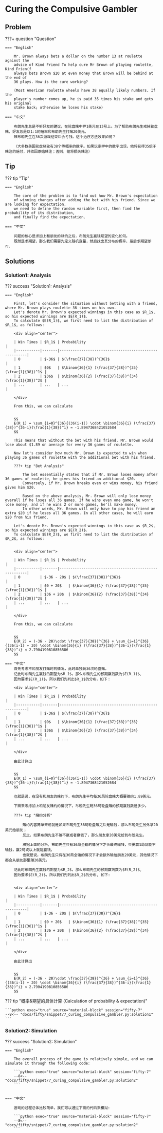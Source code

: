 # Curing the Compulsive Gambler

## Problem

???+ question "Question"

    === "English"

        Mr. Brown always bets a dollar on the number 13 at roulette against the
        advice of Kind Friend To help cure Mr Brown of playing roulette, Kind Frien(f
        always bets Brown $20 at even money that Brown will be behind at the end of
        36 plays. How is the cure working?

        (Most American roulette wheels have 38 equally likely numbers. If the
        player's number comes up, he is paid 35 times his stake and gets his original
        stake back; otherwise he loses his stake)

    === "中文"

        布朗先生总是不听好友的建议，在轮盘赌中押1美元在13号上。为了帮助布朗先生戒掉轮盘赌，好友总是以1:1的赔率和布朗先生打赌20美元，
        赌布朗先生在36次游戏结束后会亏钱。这个治疗方法效果如何？

        （大多数美国轮盘赌轮有38个等概率的数字。如果玩家押中的数字出现，他将获得35倍于赌注的赔付，并收回原始赌注；否则，他将损失赌注）


## Tip

??? tip "Tip"

    === "English"

        The core of the problem is to find out how Mr. Brown's expectation
        of winning changes after adding the bet with his friend. Since we are looking for expectation,
        we need to define the random variable first, then find the probability of its distribution,
        and finally find the expectation.

    === "中文"

        问题的核心是求加上和朋友的赌约之后，布朗先生赢钱期望的变化如何。
        既然是求期望，那么我们需要先定义随机变量，然后找出其分布的概率，最后求期望即可。


## Solutions

### Solution1: Analysis

??? success "Solution1: Analysis"

    === "English"

        First, let's consider the situation without betting with a friend, where Mr. Brown plays roulette 36 times on his own.
        Let's denote Mr. Brown's expected winnings in this case as $R_1$, so his expected winnings are $E(R_1)$.
        To calculate $E(R_1)$, we first need to list the distribution of $R_1$, as follows:

        <div align="center">

        | Win Times | $R_1$ | Probability                                           |
        |-----------|-------|-------------------------------------------------------|
        | 0         | $-36$ | $(\frac{37}{38})^{36}$                                |
        | 1         | $0$   | $\binom{36}{1} (\frac{37}{38})^{35} (\frac{1}{38})^1$ |
        | 2         | $36$  | $\binom{36}{2} (\frac{37}{38})^{34} (\frac{1}{38})^2$ |
        | ...       | ...   | ...                                                   |

        </div>

        From this, we can calculate


        $$
        E(R_1) = \sum_{i=0}^{36}{(36(i-1)) \cdot \binom{36}{i} (\frac{37}{38})^{36-i}(\frac{1}{38})^i} ≈ -1.8947368421052684
        $$

        This means that without the bet with his friend, Mr. Brown would lose about $1.89 on average for every 36 games of roulette.

        Now let's consider how much Mr. Brown is expected to win when playing 36 games of roulette with the additional bet with his friend.

        ???+ tip "Bet Analysis"

            The bet essentially states that if Mr. Brown loses money after 36 games of roulette, he gives his friend an additional $20.
            Conversely, if Mr. Brown breaks even or wins money, his friend gives him $20.

            Based on the above analysis, Mr. Brown will only lose money overall if he loses all 36 games. If he wins even one game, he won't lose money, and if he wins 2 or more games, he'll make money.
            In other words, Mr. Brown will only have to pay his friend an extra $20 if he loses all 36 games. In all other cases, he will earn $20 from his friend.

        Let's denote Mr. Brown's expected winnings in this case as $R_2$, so his expected winnings are $E(R_2)$.
        To calculate $E(R_2)$, we first need to list the distribution of $R_2$, as follows:


        <div align="center">

        | Win Times | $R_1$ | Probability                                           |
        |-----------|-------|-------------------------------------------------------|
        | 0         | $-36 - 20$ | $(\frac{37}{38})^{36}$                                |
        | 1         | $0 + 20$   | $\binom{36}{1} (\frac{37}{38})^{35} (\frac{1}{38})^1$ |
        | 2         | $36 + 20$  | $\binom{36}{2} (\frac{37}{38})^{34} (\frac{1}{38})^2$ |
        | ...       | ...   | ...                                                   |

        </div>

        From this, we can calculate


        $$
        E(R_2) = (-36 - 20)\cdot \frac{37}{38})^{36} + \sum_{i=1}^{36}{(36(i-1) + 20) \cdot \binom{36}{i} (\frac{37}{38})^{36-i}(\frac{1}{38})^i} ≈ 2.7904190810856586
        $$

    === "中文"
        首先考虑不和朋友打赌时的情况，此时单独玩36次轮盘赌。
        记此时布朗先生赢钱的期望为$R_1$，那么布朗先生的预期赢钱数为$E(R_1)$,
        因为要求$E(R_1)$，所以我们先列出$R_1$的分布，如下：

        <div align="center">

        | Win Times | $R_1$ | Probability                                           |
        |-----------|-------|-------------------------------------------------------|
        | 0         | $-36$ | $(\frac{37}{38})^{36}$                                |
        | 1         | $0$   | $\binom{36}{1} (\frac{37}{38})^{35} (\frac{1}{38})^1$ |
        | 2         | $36$  | $\binom{36}{2} (\frac{37}{38})^{34} (\frac{1}{38})^2$ |
        | ...       | ...   | ...                                                   |

        </div>

        由此计算出


        $$
        E(R_1) = \sum_{i=0}^{36}{(36(i-1)) \cdot \binom{36}{i} (\frac{37}{38})^{36-i}(\frac{1}{38})^i} ≈ -1.8947368421052684
        $$

        也就是说，在没有和朋友的赌约下，布朗先生平均每36局轮盘赌大概要输约1.89美元。

        下面来考虑加上和朋友赌约的情况下，布朗先生玩36局轮盘赌的预期赢钱数是多少。

        ???+ tip "赌约分析"

            赌约内容简单来说就是如果布朗先生36局轮盘赌之后是输钱，那么布朗先生另外拿20美元给朋友；
            反之，如果布朗先生不输不赢或者赢钱了，那么朋友拿20美元给到布朗先生。

            根据上面的分析，布朗先生只有36局全输的情况下才会最终输钱，只要赢1局就能不输钱，赢2局或以上就能赢钱。
            也就是说，布朗先生只有在36局全输的情况下才会额外输给朋友20美元，其他情况下都会从朋友那里赚20美元。

        记此时布朗先生赢钱的期望为$R_2$，那么布朗先生的预期赢钱数为$E(R_2)$,
        因为要求$E(R_2)$，所以我们先列出$R_2$的分布, 如下:


        <div align="center">

        | Win Times | $R_1$ | Probability                                           |
        |-----------|-------|-------------------------------------------------------|
        | 0         | $-36 - 20$ | $(\frac{37}{38})^{36}$                                |
        | 1         | $0 + 20$   | $\binom{36}{1} (\frac{37}{38})^{35} (\frac{1}{38})^1$ |
        | 2         | $36 + 20$  | $\binom{36}{2} (\frac{37}{38})^{34} (\frac{1}{38})^2$ |
        | ...       | ...   | ...                                                   |

        </div>

        由此计算出


        $$
        E(R_2) = (-36 - 20)\cdot \frac{37}{38})^{36} + \sum_{i=1}^{36}{(36(i-1) + 20) \cdot \binom{36}{i} (\frac{37}{38})^{36-i}(\frac{1}{38})^i} ≈ 2.7904190810856586
        $$


??? tip "概率&期望的具体计算 (Calculation of probability & expectation)"

    ```python exec="true" source="material-block" session="fifty-7"
    --8<-- "docs/fifty/snippet/7_curing_compulsive_gambler.py:solution1"
    ```





### Solution2: Simulation

??? success "Solution2: Simulation"

    === "English"

        The overall process of the game is relatively simple, and we can simulate it through the following code:

        ```python exec="true" source="material-block" session="fifty-7"
        --8<-- "docs/fifty/snippet/7_curing_compulsive_gambler.py:solution2"
        ```


    === "中文"

        游戏的过程总体比较简单，我们可以通过下面的代码来模拟:

        ```python exec="true" source="material-block" session="fifty-7"
        --8<-- "docs/fifty/snippet/7_curing_compulsive_gambler.py:solution2"
        ```
